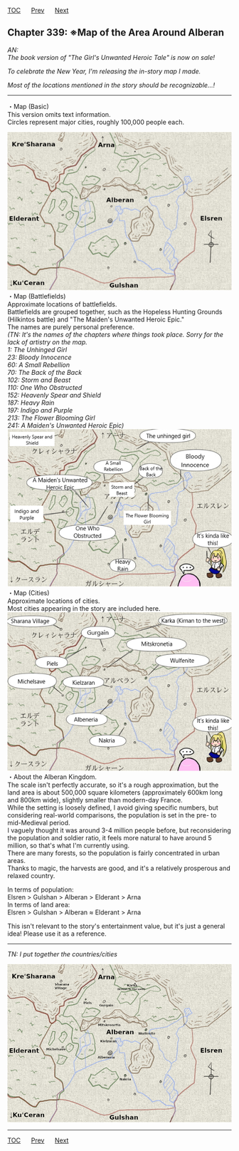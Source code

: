 [TOC](../readme.md)&nbsp;&nbsp;&nbsp;&nbsp;&nbsp;&nbsp;[Prev](Section0028.md)&nbsp;&nbsp;&nbsp;&nbsp;&nbsp;&nbsp;[Next](Section0030.md)



## Chapter 339: ※Map of the Area Around Alberan

*AN:*  
*The book version of "The Girl's Unwanted Heroic Tale" is now on
sale!*  
  
*To celebrate the New Year, I'm releasing the in-story map I made.*  
  
*Most of the locations mentioned in the story should be
recognizable...!*  
  

------------------------------------------------------------------------

・Map (Basic)  
This version omits text information.  
Circles represent major cities, roughly 100,000 people each.  
  
![basic_map](Images/basic_map.png)  
・Map (Battlefields)  
Approximate locations of battlefields.  
Battlefields are grouped together, such as the Hopeless Hunting Grounds
(Hilkintos battle) and "The Maiden's Unwanted Heroic Epic."  
The names are purely personal preference.  
*(TN: It's the names of the chapters where things took place. Sorry for
the lack of artistry on the map.  
1: The Unhinged Girl  
23: Bloody Innocence  
60: A Small Rebellion  
70: The Back of the Back  
102: Storm and Beast  
110: One Who Obstructed  
152: Heavenly Spear and Shield  
187: Heavy Rain  
197: Indigo and Purple  
213: The Flower Blooming Girl  
241: A Maiden's Unwanted Heroic Epic)*  
![battlefield_map](Images/battlefield_map.png)  
・Map (Cities)  
Approximate locations of cities.  
Most cities appearing in the story are included here.  
![landmarks_map](Images/landmarks_map.png)  
・About the Alberan Kingdom.  
The scale isn't perfectly accurate, so it's a rough approximation, but
the land area is about 500,000 square kilometers (approximately 600km
long and 800km wide), slightly smaller than modern-day France.  
While the setting is loosely defined, I avoid giving specific numbers,
but considering real-world comparisons, the population is set in the
pre- to mid-Medieval period.  
I vaguely thought it was around 3-4 million people before, but
reconsidering the population and soldier ratio, it feels more natural to
have around 5 million, so that's what I'm currently using.  
There are many forests, so the population is fairly concentrated in
urban areas.  
Thanks to magic, the harvests are good, and it's a relatively prosperous
and relaxed country.  
  
In terms of population:  
Elsren \> Gulshan \> Alberan \> Elderant \> Arna  
In terms of land area:  
Elsren \> Gulshan \> Alberan ≈ Elderant \> Arna  
  
This isn't relevant to the story's entertainment value, but it's just a
general idea! Please use it as a reference.  

------------------------
*TN: I put together the countries/cities*  

![large_map](Images/large_map.png)  

---
[TOC](../readme.md)&nbsp;&nbsp;&nbsp;&nbsp;&nbsp;&nbsp;[Prev](Section0028.md)&nbsp;&nbsp;&nbsp;&nbsp;&nbsp;&nbsp;[Next](Section0030.md)

